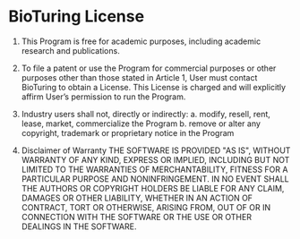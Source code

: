 # BioTuring License

1. This Program is free for academic purposes, including academic research and publications.
2. To file a patent or use the Program for commercial purposes or other purposes other than those stated in Article 1, User must contact BioTuring to obtain a License. This License is charged and will explicitly affirm User’s permission to run the Program.
3. Industry users shall not, directly or indirectly:
a. modify, resell, rent, lease, market, commercialize the Program
b. remove or alter any copyright, trademark or proprietary notice in the Program

4. Disclaimer of Warranty
THE SOFTWARE IS PROVIDED "AS IS", WITHOUT WARRANTY OF ANY KIND, EXPRESS OR IMPLIED, INCLUDING BUT NOT LIMITED TO THE WARRANTIES OF MERCHANTABILITY, FITNESS FOR A PARTICULAR PURPOSE AND NONINFRINGEMENT. IN NO EVENT SHALL THE AUTHORS OR COPYRIGHT HOLDERS BE LIABLE FOR ANY CLAIM, DAMAGES OR OTHER LIABILITY, WHETHER IN AN ACTION OF CONTRACT, TORT OR OTHERWISE, ARISING FROM, OUT OF OR IN CONNECTION WITH THE SOFTWARE OR THE USE OR OTHER DEALINGS IN THE SOFTWARE.
